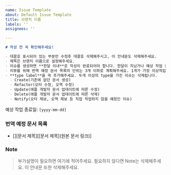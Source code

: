```yaml
---
name: Issue Template
about: Default Issue Template
title: 브랜치 이름
labels: ''
assignees: ''

---
```


```markdown
# 작성 전 꼭 확인해주세요!

- 대괄호 표시되어 있는 부분만 수정후 대괄호 삭제해주시고, 이 안내문도 삭제해주세요.
- 제목은 브랜치 이름으로 설정해주세요.
- 이슈를 생성하면 **한달 이내**로 작성이 완료되어야 합니다. 한달이 지났거나 예상 작업 종료일이 지난 이슈는 삭제됩니다.
- 리뷰를 위해 번역 예정 문서 목록의 단위는 3개 이하로 계획해주세요. 1개가 가장 이상적입니다.
- **type label**을 꼭 추가해주세요. 두개 이상의 type을 가진 이슈는 삭제됩니다.
  - Create(기존에 없던 문서 생성)
  - Refactor(오타 수정, 오역 수정)
  - Update(애플 개발자 문서 업데이트에 따른 수정)
  - Delete(애플 개발자 문서 업데이트에 따른 삭제)
  - Notify(오타 제보, 오역 제보 등 직접 작업하지 않을 예정인 이슈)
```

예상 작업 종료일: `[yyyy-mm-dd]`



### 번역 예정 문서 목록

- [][문서 제목][[문서 제목](원본 문서 링크)]



### Note

> 부가설명이 필요하면 여기에 적어주세요. 필요하지 않다면 Note는 삭제해주세요. 이 안내문 또한 삭제해주세요.
